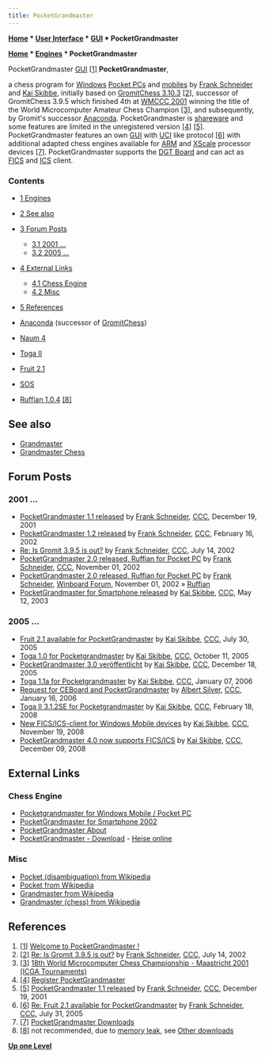 ```yaml
---
title: PocketGrandmaster
---
```

**[Home](Home "Home") \* [User Interface](User_Interface "User Interface") \* [GUI](GUI "GUI") \* PocketGrandmaster**  

**[Home](Home "Home") \* [Engines](Engines "Engines") \* PocketGrandmaster**



 [](http://www.pocketgrandmaster.com/english/pgm.html) PocketGrandmaster [GUI](GUI "GUI") <a id="cite-note-1" href="#cite-ref-1">[1]</a> 
**PocketGrandmaster**,  

a chess program for [Windows](Windows "Windows") [Pocket PCs](index.php?title=Pocket_PC&action=edit&redlink=1 "Pocket PC (page does not exist)") and [mobiles](https://en.wikipedia.org/wiki/Windows_Mobile) by [Frank Schneider](Frank_Schneider "Frank Schneider") and [Kai Skibbe](Kai_Skibbe "Kai Skibbe"), initially based on [GromitChess 3.10.3](Gromit "Gromit") <a id="cite-note-2" href="#cite-ref-2">[2]</a>, successor of GromitChess 3.9.5 which finished 4th at [WMCCC 2001](WMCCC_2001 "WMCCC 2001") winning the title of the World Microcomputer Amateur Chess Champion <a id="cite-note-3" href="#cite-ref-3">[3]</a>, and subsequently, by Gromit's successor [Anaconda](Anaconda "Anaconda"). 
PocketGrandmaster is [shareware](https://en.wikipedia.org/wiki/Shareware) and some features are limited in the unregistered version <a id="cite-note-4" href="#cite-ref-4">[4]</a> <a id="cite-note-5" href="#cite-ref-5">[5]</a>. 
PocketGrandmaster features an own [GUI](GUI "GUI") with [UCI](UCI "UCI") like protocol <a id="cite-note-6" href="#cite-ref-6">[6]</a> with additional adapted chess engines available for [ARM](https://en.wikipedia.org/wiki/ARM_architecture) and [XScale](https://en.wikipedia.org/wiki/XScale) processor devices <a id="cite-note-7" href="#cite-ref-7">[7]</a>. PocketGrandmaster supports the [DGT Board](DGT_Board "DGT Board") and can act as [FICS](index.php?title=Free_Internet_Chess_Server&action=edit&redlink=1 "Free Internet Chess Server (page does not exist)") and [ICS](index.php?title=Internet_Chess_Club&action=edit&redlink=1 "Internet Chess Club (page does not exist)") client. 



### Contents


* [1 Engines](#engines)
* [2 See also](#see-also)
* [3 Forum Posts](#forum-posts)
	+ [3.1 2001 ...](#2001-...)
	+ [3.2 2005 ...](#2005-...)
* [4 External Links](#external-links)
	+ [4.1 Chess Engine](#chess-engine)
	+ [4.2 Misc](#misc)
* [5 References](#references)






* [Anaconda](Anaconda "Anaconda") (successor of [GromitChess](Gromit "Gromit"))
* [Naum 4](Naum "Naum")
* [Toga II](Toga "Toga")
* [Fruit 2.1](Fruit "Fruit")
* [SOS](SOS "SOS")
* [Ruffian 1.0.4](Ruffian "Ruffian") <a id="cite-note-8" href="#cite-ref-8">[8]</a>


## See also


* [Grandmaster](Grandmaster "Grandmaster")
* [Grandmaster Chess](Grandmaster_Chess "Grandmaster Chess")


## Forum Posts


### 2001 ...


* [PocketGrandmaster 1.1 released](https://www.stmintz.com/ccc/index.php?id=202624) by [Frank Schneider](Frank_Schneider "Frank Schneider"), [CCC](CCC "CCC"), December 19, 2001
* [PocketGrandmaster 1.2 released](https://www.stmintz.com/ccc/index.php?id=213791) by [Frank Schneider](Frank_Schneider "Frank Schneider"), [CCC](CCC "CCC"), February 16, 2002
* [Re: Is Gromit 3.9.5 is out?](https://www.stmintz.com/ccc/index.php?id=240495) by [Frank Schneider](Frank_Schneider "Frank Schneider"), [CCC](CCC "CCC"), July 14, 2002
* [PocketGrandmaster 2.0 released, Ruffian for Pocket PC](https://www.stmintz.com/ccc/index.php?id=262908) by [Frank Schneider](Frank_Schneider "Frank Schneider"), [CCC](CCC "CCC"), November 01, 2002
* [PocketGrandmaster 2.0 released, Ruffian for Pocket PC](http://www.open-aurec.com/wbforum/viewtopic.php?f=18&t=39774) by [Frank Schneider](Frank_Schneider "Frank Schneider"), [Winboard Forum](Computer_Chess_Forums "Computer Chess Forums"), November 01, 2002 » [Ruffian](Ruffian "Ruffian")
* [PocketGrandmaster for Smartphone released](https://www.stmintz.com/ccc/index.php?id=296353) by [Kai Skibbe](Kai_Skibbe "Kai Skibbe"), [CCC](CCC "CCC"), May 12, 2003


### 2005 ...


* [Fruit 2.1 available for PocketGrandmaster](https://www.stmintz.com/ccc/index.php?id=439220) by [Kai Skibbe](Kai_Skibbe "Kai Skibbe"), [CCC](CCC "CCC"), July 30, 2005
* [Toga 1.0 for Pocketgrandmaster](https://www.stmintz.com/ccc/index.php?id=455164) by [Kai Skibbe](Kai_Skibbe "Kai Skibbe"), [CCC](CCC "CCC"), October 11, 2005
* [PocketGrandmaster 3.0 veröffentlicht](https://www.stmintz.com/ccc/index.php?id=471508) by [Kai Skibbe](Kai_Skibbe "Kai Skibbe"), [CCC](CCC "CCC"), December 18, 2005
* [Toga 1.1a for Pocketgrandmaster](https://www.stmintz.com/ccc/index.php?id=477666) by [Kai Skibbe](Kai_Skibbe "Kai Skibbe"), [CCC](CCC "CCC"), January 07, 2006
* [Request for CEBoard and PocketGrandmaster](https://www.stmintz.com/ccc/index.php?id=480044) by [Albert Silver](Albert_Silver "Albert Silver"), [CCC](CCC "CCC"), January 16, 2006
* [Toga II 3.1.2SE for Pocketgrandmaster](http://www.talkchess.com/forum/viewtopic.php?t=19713) by [Kai Skibbe](Kai_Skibbe "Kai Skibbe"), [CCC](CCC "CCC"), February 18, 2008
* [New FICS/ICS-client for Windows Mobile devices](http://www.talkchess.com/forum/viewtopic.php?t=24961) by [Kai Skibbe](Kai_Skibbe "Kai Skibbe"), [CCC](CCC "CCC"), November 19, 2008
* [PocketGrandmaster 4.0 now supports FICS/ICS](http://www.talkchess.com/forum/viewtopic.php?t=25349) by [Kai Skibbe](Kai_Skibbe "Kai Skibbe"), [CCC](CCC "CCC"), December 09, 2008


## External Links


### Chess Engine


* [Pocketgrandmaster for Windows Mobile / Pocket PC](http://www.pocketgrandmaster.com/english/index.html)
* [PocketGrandmaster for Smartphone 2002](http://www.pocketgrandmaster.com/english/pgms.html)
* [PocketGrandmaster About](http://www.pocketgrandmaster.com/english/about.html)
* [PocketGrandmaster - Download](http://www.heise.de/download/pocketgrandmaster-118034.html) - [Heise online](http://de.wikipedia.org/wiki/Heise_online)


### Misc


* [Pocket (disambiguation) from Wikipedia](https://en.wikipedia.org/wiki/Pocket_%28disambiguation%29)
* [Pocket from Wikipedia](https://en.wikipedia.org/wiki/Pocket)
* [Grandmaster from Wikipedia](https://en.wikipedia.org/wiki/Grandmaster)
* [Grandmaster (chess) from Wikipedia](https://en.wikipedia.org/wiki/Grandmaster_%28chess%29)


## References


1. <a id="cite-ref-1" href="#cite-note-1">[1]</a> [Welcome to PocketGrandmaster !](http://www.pocketgrandmaster.com/english/pgm.html)
2. <a id="cite-ref-2" href="#cite-note-2">[2]</a> [Re: Is Gromit 3.9.5 is out?](https://www.stmintz.com/ccc/index.php?id=240495) by [Frank Schneider](Frank_Schneider "Frank Schneider"), [CCC](CCC "CCC"), July 14, 2002
3. <a id="cite-ref-3" href="#cite-note-3">[3]</a> [18th World Microcomputer Chess Championship - Maastricht 2001 (ICGA Tournaments)](http://www.grappa.univ-lille3.fr/icga/tournament.php?id=30)
4. <a id="cite-ref-4" href="#cite-note-4">[4]</a> [Register PocketGrandmaster](http://www.pocketgrandmaster.com/english/reg.html)
5. <a id="cite-ref-5" href="#cite-note-5">[5]</a> [PocketGrandmaster 1.1 released](https://www.stmintz.com/ccc/index.php?id=202624) by [Frank Schneider](Frank_Schneider "Frank Schneider"), [CCC](CCC "CCC"), December 19, 2001
6. <a id="cite-ref-6" href="#cite-note-6">[6]</a> [Re: Fruit 2.1 available for PocketGrandmaster](https://www.stmintz.com/ccc/index.php?id=439433) by [Frank Schneider](Frank_Schneider "Frank Schneider"), [CCC](CCC "CCC"), July 31, 2005
7. <a id="cite-ref-7" href="#cite-note-7">[7]</a> [PocketGrandmaster Downloads](http://www.pocketgrandmaster.com/english/dload.html)
8. <a id="cite-ref-8" href="#cite-note-8">[8]</a> not recommended, due to [memory leak](https://en.wikipedia.org/wiki/Memory_leak), see [Other downloads](http://www.pocketgrandmaster.com/english/odload.html)

**[Up one Level](Engines "Engines")**







 
